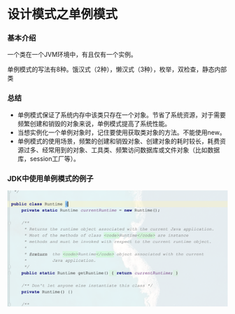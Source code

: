 # 设计模式之单例模式



### 基本介绍

一个类在一个JVM环境中，有且仅有一个实例。

单例模式的写法有8种。饿汉式（2种），懒汉式（3种），枚举，双检查，静态内部类



### 总结

- 单例模式保证了系统内存中该类只存在一个对象。节省了系统资源，对于需要频繁创建和销毁的对象来说，单例模式提高了系统性能。
- 当想实例化一个单例对象时，记住要使用获取类对象的方法。不能使用new。
- 单例模式的使用场景，频繁的创建和销毁对象、创建对象的耗时较长，耗费资源过多、经常用到的对象、工具类、频繁访问数据库或文件对象（比如数据库，session工厂等）。

### JDK中使用单例模式的例子

![image-20200411091457260](设计模式/image-20200411091457260.png)

